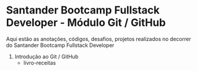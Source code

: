 # Santander Bootcamp Fullstack Developer - Módulo Git / GitHub

Aqui estão as anotações, códigos, desafios, projetos realizados no decorrer do Santander Bootcamp Fullstack Developer

1) Introdução ao Git / GitHub
   - livro-receitas
